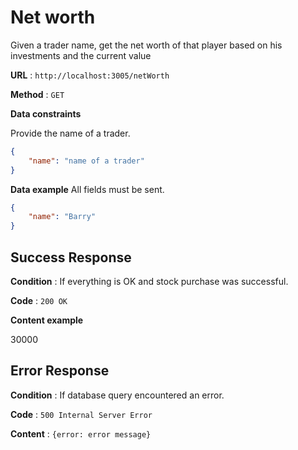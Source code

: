 # Net worth

Given a trader name, get the net worth of that player based on his investments and the current value

**URL** : `http://localhost:3005/netWorth`

**Method** : `GET`

**Data constraints**

Provide the name of a trader.

```json
{
    "name": "name of a trader"
}
```

**Data example** All fields must be sent.

```json
{
    "name": "Barry"
}
```

## Success Response

**Condition** : If everything is OK and stock purchase was successful.

**Code** : `200 OK`

**Content example**

30000

## Error Response

**Condition** : If database query encountered an error.

**Code** : `500 Internal Server Error`

**Content** : `{error: error message}`